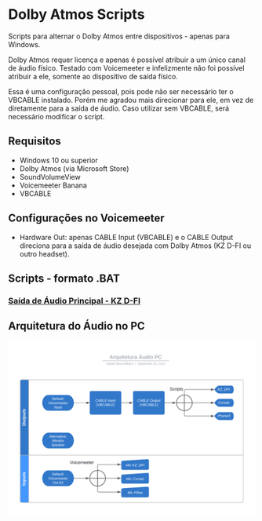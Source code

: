# Dolby Atmos Scripts

Scripts para alternar o Dolby Atmos entre dispositivos - apenas para Windows.

Dolby Atmos requer licença e apenas é possível atribuir a um único canal de áudio físico. Testado com Voicemeeter e infelizmente não foi possível atribuir a ele, somente ao dispositivo de saída físico.

Essa é uma configuração pessoal, pois pode não ser necessário ter o VBCABLE instalado.
Porém me agradou mais direcionar para ele, em vez de diretamente para a saída de áudio.
Caso utilizar sem VBCABLE, será necessário modificar o script.

## Requisitos

* Windows 10 ou superior
* Dolby Atmos (via Microsoft Store)
* SoundVolumeView
* Voicemeeter Banana
* VBCABLE

## Configurações no Voicemeeter
* Hardware Out: apenas CABLE Input (VBCABLE) e o CABLE Output direciona para a saída de áudio desejada com Dolby Atmos (KZ D-FI ou outro headset).

## Scripts - formato .BAT
### [Saída de Áudio Principal - KZ D-FI](./scripts/KZ-DFI.bat)

## Arquitetura do Áudio no PC

![Diagrama Arquitetura Audio](./etc/arquitetura-audio.png)